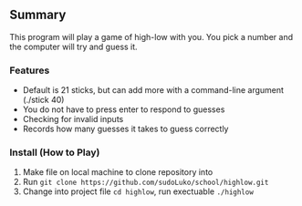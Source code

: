 ## Summary

This program will play a game of high-low with you. You pick a number and the computer will try and guess it.

### Features
- Default is 21 sticks, but can add more with a command-line argument (./stick 40)
- You do not have to press enter to respond to guesses
- Checking for invalid inputs
- Records how many guesses it takes to guess correctly

### Install (How to Play)
1. Make file on local machine to clone repository into
2. Run `git clone https://github.com/sudoLuko/school/highlow.git`
3. Change into project file `cd highlow`, run exectuable `./highlow`
